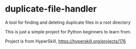 # duplicate-file-handler
A tool for finding and deleting duplicate files in a root directory

This is just a simple project for Python beginners to learn from.

Project is from HyperSkill, https://hyperskill.org/projects/176
